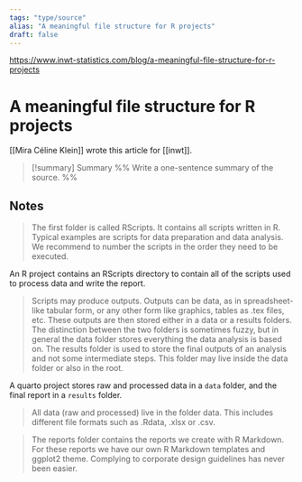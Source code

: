 ```yaml
---
tags: "type/source"
alias: "A meaningful file structure for R projects"
draft: false
---
```

https://www.inwt-statistics.com/blog/a-meaningful-file-structure-for-r-projects

# A meaningful file structure for R projects
[[Mira Céline Klein]] wrote this article for [[inwt]].
> [!summary] Summary
> %% Write a one-sentence summary of the source. %%

## Notes
> The first folder is called RScripts. It contains all scripts written in R. Typical examples are scripts for data preparation and data analysis. We recommend to number the scripts in the order they need to be executed.

 An R project contains an RScripts directory to contain all of the scripts used to process data and write the report.

> Scripts may produce outputs. Outputs can be data, as in spreadsheet-like tabular form, or any other form like graphics, tables as .tex files, etc. These outputs are then stored either in a data or a results folders. The distinction between the two folders is sometimes fuzzy, but in general the data folder stores everything the data analysis is based on. The results folder is used to store the final outputs of an analysis and not some intermediate steps. This folder may live inside the data folder or also in the root.

 A quarto project stores raw and processed data in a `data` folder, and the final report in a `results` folder.

> All data (raw and processed) live in the folder data. This includes different file formats such as .Rdata, .xlsx or .csv.

> The reports folder contains the reports we create with R Markdown. For these reports we have our own R Markdown templates and ggplot2 theme. Complying to corporate design guidelines has never been easier.